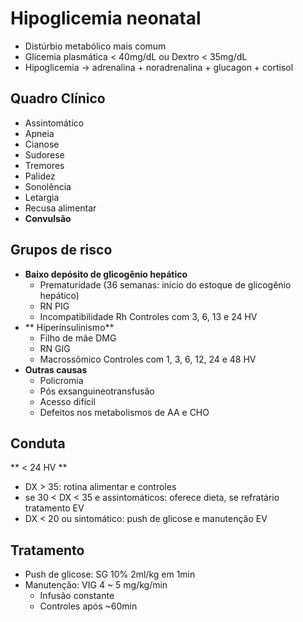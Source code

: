 # Hipoglicemia neonatal
- Distúrbio metabólico mais comum 
- Glicemia plasmática < 40mg/dL ou Dextro < 35mg/dL
- Hipoglicemia -> adrenalina + noradrenalina + glucagon + cortisol 
## Quadro Clínico
- Assintomático
- Apneia
- Cianose
- Sudorese
- Tremores
- Palidez
- Sonolência
- Letargia
- Recusa alimentar
- **Convulsão**
## Grupos de risco
- **Baixo depósito de glicogênio hepático**
   - Prematuridade (36 semanas: início do estoque de glicogênio hepático)
   - RN PIG 
   - Incompatibilidade Rh
   Controles com 3, 6, 13 e 24 HV
 - ** Hiperinsulinismo**
     - Filho de mãe DMG
     - RN GIG
     - Macrossômico
     Controles com 1, 3, 6, 12, 24 e 48 HV
  - **Outras causas**
      - Policromia
      - Pós exsanguineotransfusão
      - Acesso difícil 
      - Defeitos nos metabolismos de AA e CHO
## Conduta
** < 24 HV **
- DX > 35: rotina alimentar e controles
- se 30 < DX < 35 e assintomáticos: oferece dieta, se refratário tratamento EV
- DX < 20 ou sintomático: push de glicose e manutenção EV
## Tratamento 
- Push de glicose: SG 10% 2ml/kg em 1min
- Manutenção: VIG 4 ~ 5 mg/kg/min
     - Infusão constante
     - Controles após ~60min
<!--stackedit_data:
eyJoaXN0b3J5IjpbMjk0NjMyMTYxXX0=
-->